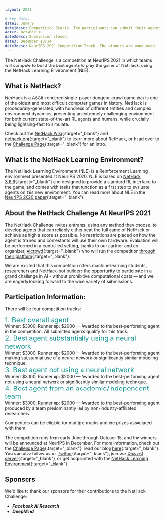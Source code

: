 ```yaml
---
layout: 2021

# key dates
date1: June 9
date1desc: Competition Starts. The participants can submit their agents.
date2: October 15
date2desc: Submission closes.
date3: December 13/14
date3desc: NeurIPS 2021 Competition Track. The winners are announced.
---
```


The NetHack Challenge is a competition at NeurIPS 2021 in which teams will compete to build the best agents to play the game of NetHack, using the NetHack Learning Environment (NLE).


## What is NetHack?

NetHack is a ASCII-rendered single-player dungeon crawl game that is one of the oldest and most difficult computer games in history.  NetHack is procedurally-generated, with hundreds of different entities and complex environment dynamics, presenting an extremely challenging environment for both current state-of-the-art RL agents and humans, while crucially being lightning-fast to simulate.

Check out the [NetHack Wiki](https://nethackwiki.com/wiki/Main_Page){:target="_blank"} and [nethack.org](http://nethack.org/){:target="_blank"} to learn more about NetHack, or head over to the [Challenge Page](https://www.aicrowd.com/challenges/neurips-2021-nethack-challenge){:target="_blank"} for an intro.


## What is the NetHack Learning Environment?

The NetHack Learning Environment (NLE) is a Reinforcement Learning environment presented at NeurIPS 2020. NLE is based on [NetHack 3.6.6](https://github.com/NetHack/NetHack/tree/NetHack-3.6.6_PostRelease){:target="_blank"} and designed to provide a standard RL interface to the game, and comes with tasks that function as a first step to evaluate agents on this new environment. You can read more about NLE in the [NeurIPS 2020 paper](https://arxiv.org/abs/2006.13760){:target="_blank"}.


## About the NetHack Challenge At NeurIPS 2021

The NetHack Challenge invites entrants, using any method they choose, to develop agents that can reliably either beat the full game of NetHack or achieve as high a score as possible. No restrictions are placed on how the agent is trained and contestants will use their own hardware. Evaluation will be performed in a controlled setting, thanks to our partner and co-organizer, [AIcrowd](https://www.aicrowd.com/){:target="_blank"} who will run the competition [through their platform](https://www.aicrowd.com/challenges/neurips-2021-the-nethack-challenge){:target="_blank"}.

We are excited that this competition offers machine learning students, researchers and NetHack-bot builders the opportunity to participate in a grand challenge in AI - without prohibitive computational costs — and we are eagerly looking forward to the wide variety of submissions.


## Participation Information:
There will be four competition tracks:
<div style="color: #199696; font-size: 22px; font-weight: 400;">1. Best overall agent</div>
Winner: $3000, Runner up: $2000 — Awarded to the best-performing agent in the competition. All submitted agents qualify for this track.

<div style="color: #199696; font-size: 22px; font-weight: 400;">2. Best agent substantially using a neural network</div>
Winner: $3000, Runner up: $2000 — Awarded to the best-performing agent making substantial use of a neural network or significantly similar modeling technique.

<div style="color: #199696; font-size: 22px; font-weight: 400;">3. Best agent not using a neural network</div>
Winner: $3000, Runner up: $2000 — Awarded to the best-performing agent not using a neural network or significantly similar modeling technique.

<div style="color: #199696; font-size: 22px; font-weight: 400;">4. Best agent from an academic/independent team</div>
Winner: $3000, Runner up: $2000 — Awarded to the best-performing agent produced by a team predominantly led by non-industry-affiliated researchers.

Competitors can be eligible for multiple tracks and the prizes associated with them.


The competition runs from early June through October 15, and the winners will be announced at NeurIPS in December. For more information, check out the [Challenge Page](https://www.aicrowd.com/challenges/neurips-2021-nethack-challenge){:target="_blank"}, read our blog [here](https://ai.facebook.com/blog/launching-the-nethack-challenge-at-neurips-2021){:target="_blank"}. You can also follow us on [Twitter](https://twitter.com/NetHack_LE){:target="_blank"}, join our [Discord server](https://discord.gg/zkFWQmSWBA){:target="_blank"}, or get acquainted with the [NetHack Learning Environment](https://github.com/facebookresearch/nle){:target="_blank"}.


## Sponsors

We'd like to thank our sponsors for their contributions to the NetHack Challenge:

* <b>*Facebook AI Research*</b>
* <b>*DeepMind*</b>
